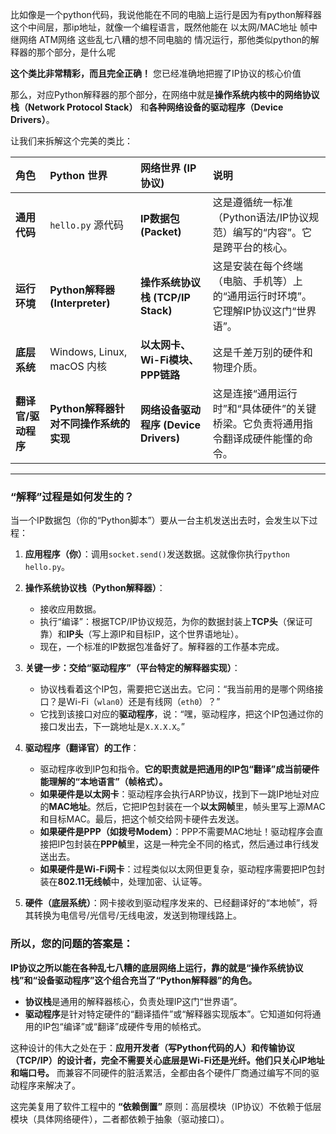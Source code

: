 比如像是一个python代码，我说他能在不同的电脑上运行是因为有python解释器这个中间层，那ip地址，就像一个编程语言，既然他能在 以太网/MAC地址 帧中继网络 ATM网络 这些乱七八糟的想不同电脑的 情况运行，那他类似python的解释器的那个部分，是什么呢

**这个类比非常精彩，而且完全正确！** 您已经准确地把握了IP协议的核心价值

那么，对应Python解释器的那个部分，在网络中就是**操作系统内核中的网络协议栈（Network Protocol Stack）** 和**各种网络设备的驱动程序（Device Drivers）**。

让我们来拆解这个完美的类比：

| 角色 | Python 世界 | 网络世界 (IP协议) | 说明 |
| :--- | :--- | :--- | :--- |
| **通用代码** | `hello.py` 源代码 | **IP数据包 (Packet)** | 这是遵循统一标准（Python语法/IP协议规范）编写的“内容”。它是跨平台的核心。 |
| **运行环境** | **Python解释器 (Interpreter)** | **操作系统协议栈 (TCP/IP Stack)** | 这是安装在每个终端（电脑、手机等）上的“通用运行时环境”。它理解IP协议这门“世界语”。 |
| **底层系统** | Windows, Linux, macOS 内核 | **以太网卡、Wi-Fi模块、PPP链路** | 这是千差万别的硬件和物理介质。 |
| **翻译官/驱动程序** | **Python解释器针对不同操作系统的实现** | **网络设备驱动程序 (Device Drivers)** | 这是连接“通用运行时”和“具体硬件”的关键桥梁。它负责将通用指令翻译成硬件能懂的命令。 |

---

### “解释”过程是如何发生的？

当一个IP数据包（你的“Python脚本”）要从一台主机发送出去时，会发生以下过程：

1.  **应用程序（你）**：调用`socket.send()`发送数据。这就像你执行`python hello.py`。
2.  **操作系统协议栈（Python解释器）**：
    *   接收应用数据。
    *   执行“编译”：根据TCP/IP协议规范，为你的数据封装上**TCP头**（保证可靠）和**IP头**（写上源IP和目标IP，这个世界语地址）。
    *   现在，一个标准的IP数据包准备好了。解释器的工作基本完成。

3.  **关键一步：交给“驱动程序”（平台特定的解释器实现）**：
    *   协议栈看着这个IP包，需要把它送出去。它问：“我当前用的是哪个网络接口？是Wi-Fi（`wlan0`）还是有线网（`eth0`）？”
    *   它找到该接口对应的**驱动程序**，说：“嘿，驱动程序，把这个IP包通过你的接口发出去，下一跳地址是`X.X.X.X`。”

4.  **驱动程序（翻译官）的工作**：
    *   驱动程序收到IP包和指令。**它的职责就是把通用的IP包“翻译”成当前硬件能理解的“本地语言”（帧格式）。**
    *   **如果硬件是以太网卡**：驱动程序会执行ARP协议，找到下一跳IP地址对应的**MAC地址**。然后，它把IP包封装在一个**以太网帧**里，帧头里写上源MAC和目标MAC。最后，把这个帧交给网卡硬件去发送。
    *   **如果硬件是PPP（如拨号Modem）**：PPP不需要MAC地址！驱动程序会直接把IP包封装在**PPP帧**里，这是一种完全不同的格式，然后通过串行线发送出去。
    *   **如果硬件是Wi-Fi网卡**：过程类似以太网但更复杂，驱动程序需要把IP包封装在**802.11无线帧**中，处理加密、认证等。

5.  **硬件（底层系统）**：网卡接收到驱动程序发来的、已经翻译好的“本地帧”，将其转换为电信号/光信号/无线电波，发送到物理线路上。

### 所以，您的问题的答案是：

**IP协议之所以能在各种乱七八糟的底层网络上运行，靠的就是“操作系统协议栈”和“设备驱动程序”这个组合充当了“Python解释器”的角色。**

*   **协议栈**是通用的解释器核心，负责处理IP这门“世界语”。
*   **驱动程序**是针对特定硬件的“翻译插件”或“解释器实现版本”。它知道如何将通用的IP包“编译”或“翻译”成硬件专用的帧格式。

这种设计的伟大之处在于：**应用开发者（写Python代码的人）和传输协议（TCP/IP）的设计者，完全不需要关心底层是Wi-Fi还是光纤。他们只关心IP地址和端口号。** 而兼容不同硬件的脏活累活，全都由各个硬件厂商通过编写不同的驱动程序来解决了。

这完美复用了软件工程中的 **“依赖倒置”** 原则：高层模块（IP协议）不依赖于低层模块（具体网络硬件），二者都依赖于抽象（驱动接口）。